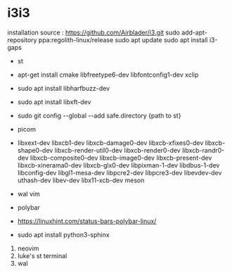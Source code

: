 # i3i3


installation
source : https://github.com/Airblader/i3.git
sudo add-apt-repository ppa:regolith-linux/release
sudo apt update
sudo apt install i3-gaps


* st
* apt-get install cmake libfreetype6-dev libfontconfig1-dev xclip
* sudo apt install libharfbuzz-dev
*  sudo apt install libxft-dev
*  sudo git config --global --add safe.directory {path to st}

* picom
* libxext-dev libxcb1-dev libxcb-damage0-dev libxcb-xfixes0-dev libxcb-shape0-dev libxcb-render-util0-dev libxcb-render0-dev libxcb-randr0-dev libxcb-composite0-dev libxcb-image0-dev libxcb-present-dev libxcb-xinerama0-dev libxcb-glx0-dev libpixman-1-dev libdbus-1-dev libconfig-dev libgl1-mesa-dev libpcre2-dev libpcre3-dev libevdev-dev uthash-dev libev-dev libx11-xcb-dev meson
* 
    wal vim

* polybar
* https://linuxhint.com/status-bars-polybar-linux/
* sudo apt install python3-sphinx

1. neovim
2. luke's st terminal
3. wal
